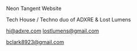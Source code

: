 Neon Tangent Website

Tech House / Techno duo of ADXRE & Lost Lumens

hi@adxre.com
lostlumens@gmail.com

bclark8923@gmail.com
